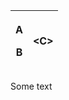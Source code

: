 <table>
  <thead>
    <tr>
      <th>
        <p>A</p>
        <p>B</p>
      </th>
      <th>&lt;C&gt;</th>
    </tr>
  </thead>
  <tbody></tbody>
</table>

Some text
